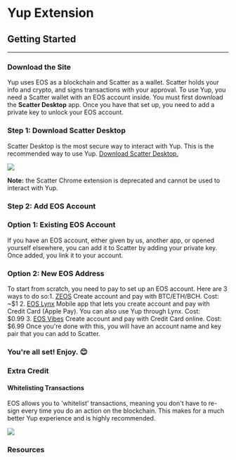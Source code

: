 # Yup Extension

## Getting Started
___
### Download the Site

Yup uses EOS as a blockchain and Scatter as a wallet. Scatter holds your info and crypto, and signs transactions with your approval. To use Yup, you need a Scatter wallet with an EOS account inside. You must first download the **Scatter Desktop** app. Once you have that set up, you need to add a private key to unlock your EOS account.

### Step 1: Download Scatter Desktop

Scatter Desktop is the most secure way to interact with Yup. This is the recommended way to use Yup. [Download Scatter Desktop.](https://get-scatter.com/download)

![](https://app.yup.io/images/scatter4.png)

**Note:** the Scatter Chrome extension is deprecated and cannot be used to interact with Yup.

### Step 2: Add EOS Account

### Option 1: Existing EOS Account

If you have an EOS account, either given by us, another app, or opened yourself elsewhere, you can add it to Scatter by adding your private key. Once added, you link it to your account.

### Option 2: New EOS Address

To start from scratch, you need to pay to set up an EOS account. Here are 3 ways to do so:1. [ZEOS](https://www.zeos.co/en/home) Create account and pay with BTC/ETH/BCH. Cost: ~$1 2. [EOS Lynx](https://eoslynx.com/) Mobile app that lets you create account and pay with Credit Card (Apple Pay). You can also use Yup through Lynx. Cost: $0.99 3. [EOS Vibes](https://eos-account-creator.com/choose/) Create account and pay with Credit Card online. Cost: $6.99 Once you're done with this, you will have an account name and key pair that you can add to Scatter.

### You're all set! Enjoy. 😊

### Extra Credit

#### Whitelisting Transactions

EOS allows you to 'whitelist' transactions, meaning you don't have to re-sign every time you do an action on the blockchain. This makes for a much better Yup experience and is highly recommended.

![](https://app.yup.io/images/scatter5.png)

### Resources
